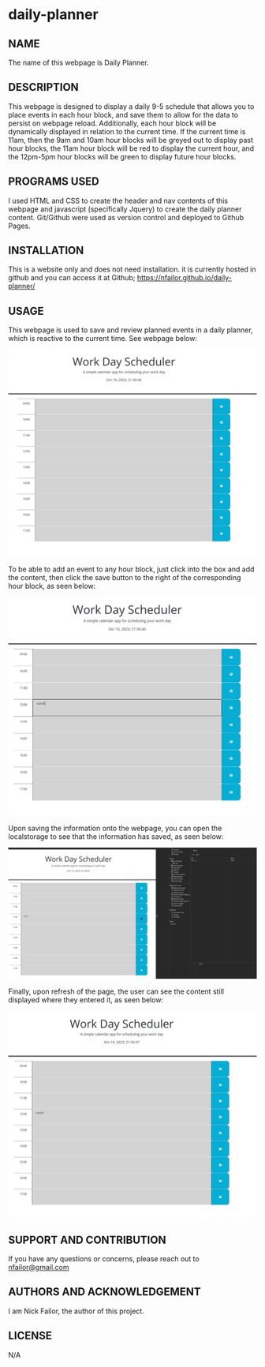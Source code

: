 # daily-planner

## NAME
The name of this webpage is Daily Planner.

## DESCRIPTION
This webpage is designed to display a daily 9-5 schedule that allows you to place events in each hour block, and save them to allow for the data to persist on webpage reload. Additionally, each hour block will be dynamically displayed in relation to the current time. If the current time is 11am, then the 9am and 10am hour blocks will be greyed out to display past hour blocks, the 11am hour block will be red to display the current hour, and the 12pm-5pm hour blocks will be green to display future hour blocks. 

## PROGRAMS USED
I used HTML and CSS to create the header and nav contents of this webpage and javascript (specifically Jquery) to create the daily planner content. Git/Github were used as version control and deployed to Github Pages.

## INSTALLATION
This is a website only and does not need installation. it is currently hosted in github and you can access it at Github; https://nfailor.github.io/daily-planner/

## USAGE
This webpage is used to save and review planned events in a daily planner, which is reactive to the current time. See webpage below:

![alt text](assets/images/index.JPG)

To be able to add an event to any hour block, just click into the box and add the content, then click the save button to the right of the corresponding hour block, as seen below:

![alt text](assets/images/event.JPG)

Upon saving the information onto the webpage, you can open the localstorage to see that the information has saved, as seen below:

![alt text](assets/images/localstorage.JPG)

Finally, upon refresh of the page, the user can see the content still displayed where they entered it, as seen below:

![alt text](assets/images/final.JPG)

## SUPPORT AND CONTRIBUTION
If you have any questions or concerns, please reach out to nfailor@gmail.com

## AUTHORS AND ACKNOWLEDGEMENT
I am Nick Failor, the author of this project.

## LICENSE
N/A